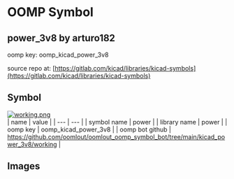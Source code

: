 # OOMP Symbol  
## power_3v8  by arturo182  
  
oomp key: oomp_kicad_power_3v8  
  
source repo at: [https://gitlab.com/kicad/libraries/kicad-symbols](https://gitlab.com/kicad/libraries/kicad-symbols)  
## Symbol  
  
[![working.png](working_600.png)](working.png)  
| name | value | 
| --- | --- | 
| symbol name | power | 
| library name | power | 
| oomp key | oomp_kicad_power_3v8 | 
| oomp bot github | https://github.com/oomlout/oomlout_oomp_symbol_bot/tree/main/kicad_power_3v8/working | 
## Images  
